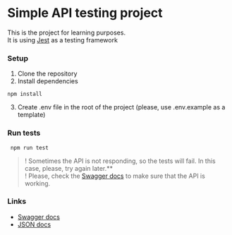 # Simple API testing project
This is the project for learning purposes. </br>
It is using [Jest](https://jestjs.io/) as a testing framework

### Setup
1. Clone the repository
2. Install dependencies
```
npm install
```
3. Create .env file in the root of the project (please, use .env.example as a template)

### Run tests
```
 npm run test 
```
>! Sometimes the API is not responding, so the tests will fail. In this case, please, try again later.** </br>
>! Please, check the [Swagger docs](https://simpleapi.pfizer.keenetic.link/docs) to make sure that the API is working.

### Links
- [Swagger docs](https://simpleapi.pfizer.keenetic.link/docs)
- [JSON docs](https://simpleapi.pfizer.keenetic.link/docs-json)


